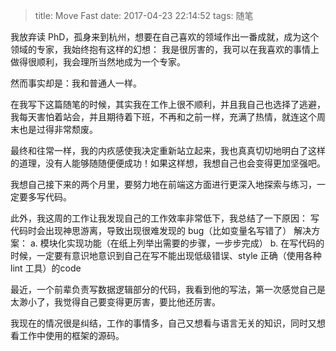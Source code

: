 >title: Move Fast
>date: 2017-04-23 22:14:52
>tags: 随笔

我放弃读 PhD，孤身来到杭州，想要在自己喜欢的领域作出一番成就，成为这个领域的专家，我始终抱有这样的幻想：
我是很厉害的，我可以在我喜欢的事情上做得很顺利，我会理所当然地成为一个专家。

然而事实却是：我和普通人一样。

在我写下这篇随笔的时候，其实我在工作上很不顺利，并且我自己也选择了逃避，我每天害怕着站会，并且期待着下班，不再和之前一样，充满了热情，就连这个周末也是过得非常颓废。

最终和往常一样，我的内疚感使我决定重新站立起来，我也真真切切地明白了这样的道理，没有人能够随随便便成功！如果这样想，我想自己也会变得更加坚强吧。

我想自己接下来的两个月里，要努力地在前端这方面进行更深入地探索与练习，一定要多写代码。

此外，我这周的工作让我发现自己的工作效率非常低下，我总结了一下原因：
写代码时会出现神思游离，导致出现很难发现的 bug（比如变量名写错了）
解决方案：
a. 模块化实现功能（在纸上列举出需要的步骤，一步步完成）
b. 在写代码的时候，一定要有意识地意识到自己在写不能出现低级错误、style 正确（使用各种 lint 工具）的code

最近，一个前辈负责写数据逻辑部分的代码，我看到他的写法，第一次感觉自己是太渺小了，我觉得自己要变得更厉害，要比他还厉害。

我现在的情况很是纠结，工作的事情多，自己又想看与语言无关的知识，同时又想看工作中使用的框架的源码。
